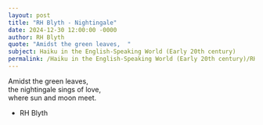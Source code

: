 ```yaml
---
layout: post
title: "RH Blyth - Nightingale"
date: 2024-12-30 12:00:00 -0000
author: RH Blyth
quote: "Amidst the green leaves,  "
subject: Haiku in the English-Speaking World (Early 20th century)
permalink: /Haiku in the English-Speaking World (Early 20th century)/RH Blyth/RH Blyth - Nightingale
---
```


Amidst the green leaves,  
     the nightingale sings of love,  
      where sun and moon meet.


- RH Blyth
